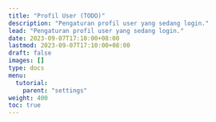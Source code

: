 ```yaml
---
title: "Profil User (TODO)"
description: "Pengaturan profil user yang sedang login."
lead: "Pengaturan profil user yang sedang login."
date: 2023-09-07T17:10:00+08:00
lastmod: 2023-09-07T17:10:00+08:00
draft: false
images: []
type: docs
menu:
  tutorial:
    parent: "settings"
weight: 400
toc: true
---
```

